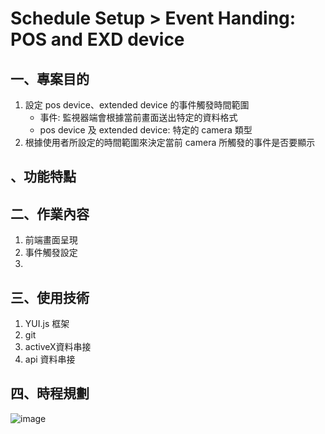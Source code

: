 # Schedule Setup > Event Handing: POS and EXD device

## 一、專案目的
  1. 設定 pos device、extended device 的事件觸發時間範圍
     - 事件: 監視器端會根據當前畫面送出特定的資料格式
     - pos device 及 extended device: 特定的 camera 類型
  2. 根據使用者所設定的時間範圍來決定當前 camera 所觸發的事件是否要顯示

## 、功能特點

## 二、作業內容
  1. 前端畫面呈現
  2. 事件觸發設定
  3. 

## 三、使用技術
  1. YUI.js 框架
  2. git
  3. activeX資料串接
  4. api 資料串接

## 四、時程規劃
![image](https://github.com/user-attachments/assets/788a829b-efe3-4a1c-a6e1-cb4b192f2249)

